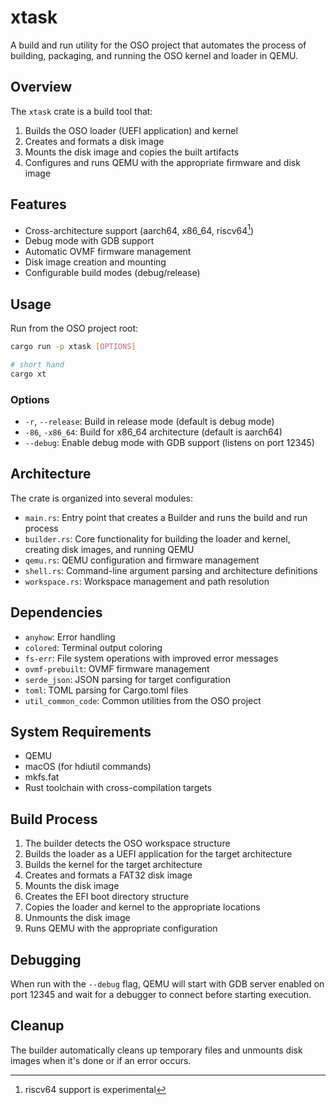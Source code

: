 # xtask

A build and run utility for the OSO project that automates the process of building, packaging, and running the OSO kernel and loader in QEMU.

## Overview

The `xtask` crate is a build tool that:

1. Builds the OSO loader (UEFI application) and kernel
2. Creates and formats a disk image
3. Mounts the disk image and copies the built artifacts
4. Configures and runs QEMU with the appropriate firmware and disk image

## Features

- Cross-architecture support (aarch64, x86_64, riscv64[^1])
- Debug mode with GDB support
- Automatic OVMF firmware management
- Disk image creation and mounting
- Configurable build modes (debug/release)

[^1]: riscv64 support is experimental

## Usage

Run from the OSO project root:

```bash
cargo run -p xtask [OPTIONS]

# short hand
cargo xt
```

### Options

- `-r`, `--release`: Build in release mode (default is debug mode)
- `-86`, `-x86_64`: Build for x86_64 architecture (default is aarch64)
- `--debug`: Enable debug mode with GDB support (listens on port 12345)

## Architecture

The crate is organized into several modules:

- `main.rs`: Entry point that creates a Builder and runs the build and run process
- `builder.rs`: Core functionality for building the loader and kernel, creating disk images, and running QEMU
- `qemu.rs`: QEMU configuration and firmware management
- `shell.rs`: Command-line argument parsing and architecture definitions
- `workspace.rs`: Workspace management and path resolution

## Dependencies

- `anyhow`: Error handling
- `colored`: Terminal output coloring
- `fs-err`: File system operations with improved error messages
- `ovmf-prebuilt`: OVMF firmware management
- `serde_json`: JSON parsing for target configuration
- `toml`: TOML parsing for Cargo.toml files
- `util_common_code`: Common utilities from the OSO project

## System Requirements

- QEMU
- macOS (for hdiutil commands)
- mkfs.fat
- Rust toolchain with cross-compilation targets

## Build Process

1. The builder detects the OSO workspace structure
2. Builds the loader as a UEFI application for the target architecture
3. Builds the kernel for the target architecture
4. Creates and formats a FAT32 disk image
5. Mounts the disk image
6. Creates the EFI boot directory structure
7. Copies the loader and kernel to the appropriate locations
8. Unmounts the disk image
9. Runs QEMU with the appropriate configuration

## Debugging

When run with the `--debug` flag, QEMU will start with GDB server enabled on port 12345 and wait for a debugger to connect before starting execution.

## Cleanup

The builder automatically cleans up temporary files and unmounts disk images when it's done or if an error occurs.
